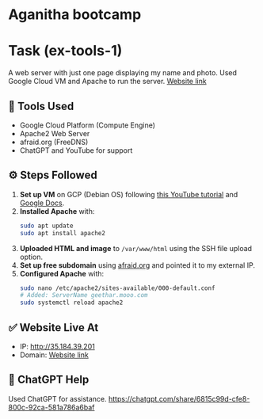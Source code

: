 # Aganitha bootcamp

# Task (ex-tools-1)

A web server with just one page displaying my name and photo. Used Google Cloud VM and Apache to run the server.
[Website link](https://geethar.mooo.com/)

## 🔧 Tools Used

- Google Cloud Platform (Compute Engine)
- Apache2 Web Server
- afraid.org (FreeDNS)
- ChatGPT and YouTube for support

## ⚙️ Steps Followed

1. **Set up VM** on GCP (Debian OS) following [this YouTube tutorial](https://youtu.be/6meDCnIW4sU?si=WvKlXC8kp6Z4ZCoU) and [Google Docs](https://cloud.google.com/compute/docs/tutorials/basic-webserver-apache).
2. **Installed Apache** with:
   ```bash
   sudo apt update
   sudo apt install apache2
   ```
3. **Uploaded HTML and image** to `/var/www/html` using the SSH file upload option.
4. **Set up free subdomain** using [afraid.org](https://freedns.afraid.org) and pointed it to my external IP.
5. **Configured Apache** with:
   ```bash
   sudo nano /etc/apache2/sites-available/000-default.conf
   # Added: ServerName geethar.mooo.com
   sudo systemctl reload apache2
   ```

## ✅ Website Live At

- IP: http://35.184.39.201  
- Domain: [Website link](https://geethar.mooo.com/)

## 🧠 ChatGPT Help

Used ChatGPT for assistance. https://chatgpt.com/share/6815c99d-cfe8-800c-92ca-581a786a6baf
